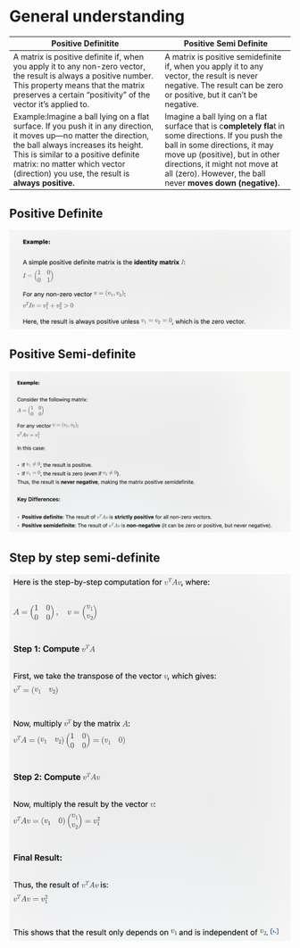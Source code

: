 # General understanding

| Positive Definitite | Positive Semi Definite|
|---------------------|----------------------|
|A matrix is positive definite if, when you apply it to any non-zero vector, the result is always a positive number. This property means that the matrix preserves a certain “positivity” of the vector it’s applied to.|A matrix is positive semidefinite if, when you apply it to any vector, the result is never negative. The result can be zero or positive, but it can’t be negative.|
|Example:Imagine a ball lying on a flat surface. If you push it in any direction, it moves up—no matter the direction, the ball always increases its height. This is similar to a positive definite matrix: no matter which vector (direction) you use, the result is **always positive.**|Imagine a ball lying on a flat surface that is c**ompletely fla**t in some directions. If you push the ball in some directions, it may move up (positive), but in other directions, it might not move at all (zero). However, the ball never **moves down (negative).**|


## Positive Definite
![alt text](image-20.png)

## Positive Semi-definite
![alt text](image-21.png)

## Step by step semi-definite
![alt text](image-22.png)